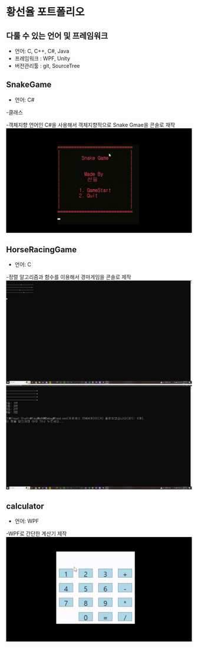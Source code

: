 # 황선율 포트폴리오

## 다룰 수 있는 언어 및 프레임워크
- 언어: C, C++, C#, Java
- 프레임워크 : WPF, Unity
- 버전관리툴 : git, SourceTree
## SnakeGame
- 언어: C#  

-클래스  

-객체지향 언어인 C#을 사용해서 객체지향적으로 Snake Gmae을 콘솔로 재작
![SnakeGame 그림1](./image/SnakeGame.gif)
## HorseRacingGame
- 언어: C  

-정렬 알고리즘과 함수를 이용해서 경마게임을 콘솔로 제작
![HorseRacingGame 그림1](./image/HorseRacingGame_1.png)
![HorseRacingGame 그림2](./image/HorseRacingGame_2.png)

## calculator
- 언어: WPF  

-WPF로 간단한 계산기 제작
![calculator 그림1](./image/calculator.gif)
